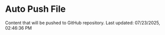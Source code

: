 # Auto Push File

Content that will be pushed to GitHub repository.
Last updated: 07/23/2025, 02:46:36 PM